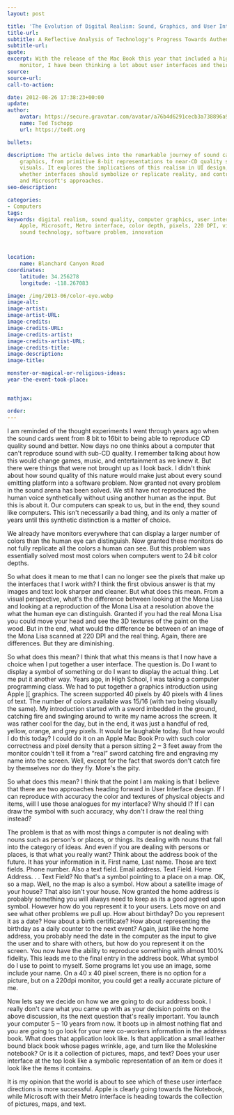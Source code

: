 ```yaml
---
layout: post

title: 'The Evolution of Digital Realism: Sound, Graphics, and User Interface Design'
title-url:
subtitle: A Reflective Analysis of Technology's Progress Towards Authentic Replication
subtitle-url:
quote:
excerpt: With the release of the Mac Book this year that included a high resolution
    monitor, I have been thinking a lot about user interfaces and their future.
source:
source-url:
call-to-action:

date: 2012-08-26 17:38:23+00:00
update:
author:
    avatar: https://secure.gravatar.com/avatar/a76b4d6291cecb3a738896a971bfb903?s=512&d=mp&r=g
    name: Ted Tschopp
    url: https://tedt.org

bullets:

description: The article delves into the remarkable journey of sound cards and computer
    graphics, from primitive 8-bit representations to near-CD quality sound and hyper-realistic
    visuals. It explores the implications of this realism in UI design, questioning
    whether interfaces should symbolize or replicate reality, and contrasting Apple's
    and Microsoft's approaches.
seo-description:

categories:
- Computers
tags:
keywords: digital realism, sound quality, computer graphics, user interface design,
    Apple, Microsoft, Metro interface, color depth, pixels, 220 DPI, visual reproduction,
    sound technology, software problem, innovation



location:
    name: Blanchard Canyon Road
coordinates:
    latitude: 34.256278
    longitude: -118.267083

image: /img/2013-06/color-eye.webp
image-alt:
image-artist:
image-artist-URL:
image-credits:
image-credits-URL:
image-credits-artist:
image-credits-artist-URL:
image-credits-title:
image-description:
image-title:

monster-or-magical-or-religious-ideas:
year-the-event-took-place:


mathjax:

order:
---
```

I am reminded of the thought experiments I went through years ago when the sound cards went from 8 bit to 16bit to being able to reproduce CD quality sound and better. Now days no one thinks about a computer that can't reproduce sound with sub-CD quality. I remember talking about how this would change games, music, and entertainment as we knew it. But there were things that were not brought up as I look back. I didn't think about how sound quality of this nature would make just about every sound emitting platform into a software problem. Now granted not every problem in the sound arena has been solved. We still have not reproduced the human voice synthetically without using another human as the input. But this is about it. Our computers can speak to us, but in the end, they sound like computers. This isn't necessarily a bad thing, and its only a matter of years until this synthetic distinction is a matter of choice.

We already have monitors everywhere that can display a larger number of colors than the human eye can distinguish. Now granted these monitors do not fully replicate all the colors a human can see. But this problem was essentially solved most most colors when computers went to 24 bit color depths.

So what does it mean to me that I can no longer see the pixels that make up the interfaces that I work with? I think the first obvious answer is that my images and text look sharper and cleaner. But what does this mean. From a visual perspective, what's the difference between looking at the Mona Lisa and looking at a reproduction of the Mona Lisa at a resolution above the what the human eye can distinguish. Granted if you had the real Mona Lisa you could move your head and see the 3D textures of the paint on the wood. But in the end, what would the difference be between of an image of the Mona Lisa scanned at 220 DPI and the real thing. Again, there are differences. But they are diminishing.

So what does this mean? I think that what this means is that I now have a choice when I put together a user interface. The question is. Do I want to display a symbol of something or do I want to display the actual thing. Let me put it another way. Years ago, in High School, I was taking a computer programming class. We had to put together a graphics introduction using Apple ][ graphics. The screen supported 40 pixels by 40 pixels with 4 lines of text. The number of colors available was 15/16 (with two being visually the same). My introduction started with a sword imbedded in the ground, catching fire and swinging around to write my name across the screen. It was rather cool for the day, but in the end, it was just a handful of red, yellow, orange, and grey pixels. It would be laughable today. But how would I do this today? I could do it on an Apple Mac Book Pro with such color correctness and pixel density that a person sitting 2 &#8211; 3 feet away from the monitor couldn't tell it from a &#8220;real&#8221; sword catching fire and engraving my name into the screen. Well, except for the fact that swords don't catch fire by themselves nor do they fly. More's the pity.

So what does this mean? I think that the point I am making is that I believe that there are two approaches heading forward in User Interface design. If I can reproduce with accuracy the color and textures of physical objects and items, will I use those analogues for my interface? Why should I? If I can draw the symbol with such accuracy, why don't I draw the real thing instead?

The problem is that as with most things a computer is not dealing with nouns such as person's or places, or things. Its dealing with nouns that fall into the category of ideas. And even if you are dealing with persons or places, is that what you really want? Think about the address book of the future. It has your information in it. First name, Last name. Those are text fields. Phone number. Also a text field. Email address. Text Field. Home Address. . . Text Field? No that's a symbol pointing to a place on a map. OK, so a map. Well, no the map is also a symbol. How about a satellite image of your house? That also isn't your house. Now granted the home address is probably something you will always need to keep as its a good agreed upon symbol. However how do you represent it to your users. Lets move on and see what other problems we pull up. How about birthday? Do you represent it as a date? How about a birth certificate? How about representing the birthday as a daily counter to the next event? Again, just like the home address, you probably need the date in the computer as the input to give the user and to share with others, but how do you represent it on the screen. You now have the ability to reproduce something with almost 100% fidelity. This leads me to the final entry in the address book. What symbol do I use to point to myself. Some programs let you use an image, some include your name. On a 40 x 40 pixel screen, there is no option for a picture, but on a 220dpi monitor, you could get a really accurate picture of me.

Now lets say we decide on how we are going to do our address book. I really don't care what you came up with as your decision points on the above discussion, its the next question that's really important. You launch your computer 5 &#8211; 10 years from now. It boots up in almost nothing flat and you are going to go look for your new co-workers information in the address book. What does that application look like. Is that application a small leather bound black book whose pages wrinkle, age, and turn like the Moleskine notebook? Or is it a collection of pictures, maps, and text? Does your user interface at the top look like a symbolic representation of an item or does it look like the items it contains.

It is my opinion that the world is about to see which of these user interface directions is more successful. Apple is clearly going towards the Notebook, while Microsoft with their Metro interface is heading towards the collection of pictures, maps, and text.